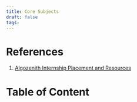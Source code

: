 ```yaml
---
title: Core Subjects
draft: false
tags:
---
```

# References
1. [Algozenith Internship Placement and Resources](https://algozenith.medium.com/internship-and-placement-resources-712eba3a5dee)
# Table of Content
